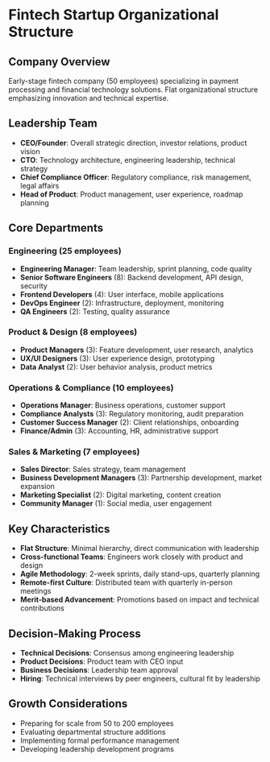 # Fintech Startup Organizational Structure

## Company Overview
Early-stage fintech company (50 employees) specializing in payment processing and financial technology solutions. Flat organizational structure emphasizing innovation and technical expertise.

## Leadership Team
- **CEO/Founder**: Overall strategic direction, investor relations, product vision
- **CTO**: Technology architecture, engineering leadership, technical strategy
- **Chief Compliance Officer**: Regulatory compliance, risk management, legal affairs
- **Head of Product**: Product management, user experience, roadmap planning

## Core Departments

### Engineering (25 employees)
- **Engineering Manager**: Team leadership, sprint planning, code quality
- **Senior Software Engineers** (8): Backend development, API design, security
- **Frontend Developers** (4): User interface, mobile applications
- **DevOps Engineer** (2): Infrastructure, deployment, monitoring
- **QA Engineers** (2): Testing, quality assurance

### Product & Design (8 employees)
- **Product Managers** (3): Feature development, user research, analytics
- **UX/UI Designers** (3): User experience design, prototyping
- **Data Analyst** (2): User behavior analysis, product metrics

### Operations & Compliance (10 employees)
- **Operations Manager**: Business operations, customer support
- **Compliance Analysts** (3): Regulatory monitoring, audit preparation
- **Customer Success Manager** (2): Client relationships, onboarding
- **Finance/Admin** (3): Accounting, HR, administrative support

### Sales & Marketing (7 employees)
- **Sales Director**: Sales strategy, team management
- **Business Development Managers** (3): Partnership development, market expansion
- **Marketing Specialist** (2): Digital marketing, content creation
- **Community Manager** (1): Social media, user engagement

## Key Characteristics
- **Flat Structure**: Minimal hierarchy, direct communication with leadership
- **Cross-functional Teams**: Engineers work closely with product and design
- **Agile Methodology**: 2-week sprints, daily stand-ups, quarterly planning
- **Remote-first Culture**: Distributed team with quarterly in-person meetings
- **Merit-based Advancement**: Promotions based on impact and technical contributions

## Decision-Making Process
- **Technical Decisions**: Consensus among engineering leadership
- **Product Decisions**: Product team with CEO input
- **Business Decisions**: Leadership team approval
- **Hiring**: Technical interviews by peer engineers, cultural fit by leadership

## Growth Considerations
- Preparing for scale from 50 to 200 employees
- Evaluating departmental structure additions
- Implementing formal performance management
- Developing leadership development programs